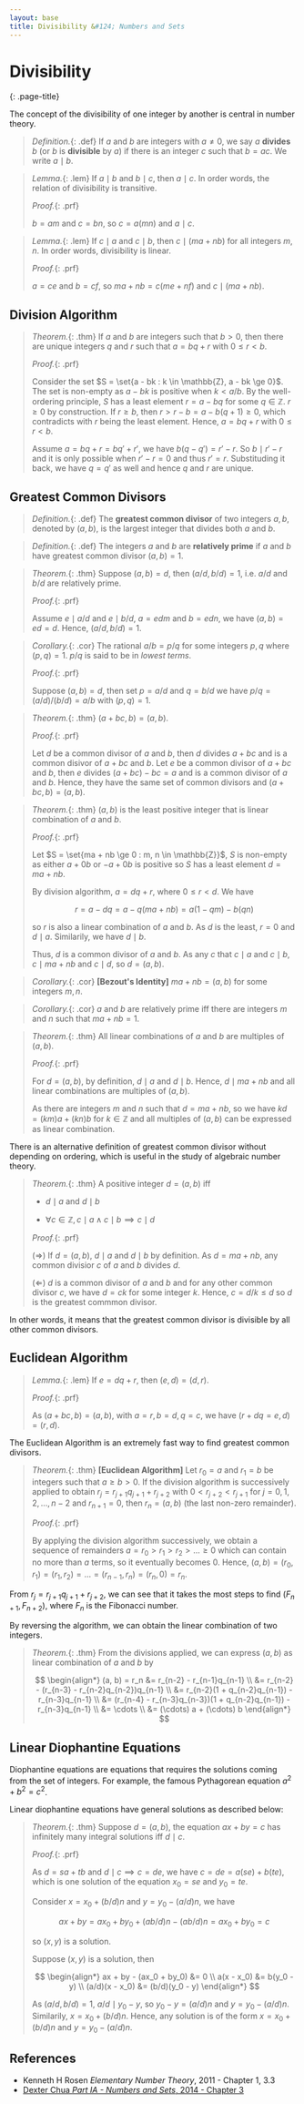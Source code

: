 ```yaml
---
layout: base
title: Divisibility &#124; Numbers and Sets
---
```


# Divisibility
{: .page-title}

The concept of the divisibility of one integer by another is central in number theory.

> *Definition.*{: .def}
> If $a$ and $b$ are integers with $a \not = 0$, we say $a$ **divides** $b$ (or $b$ is **divisible** by $a$)
> if there is an integer $c$ such that $b = ac$.
> We write $a \mid b$.

> *Lemma.*{: .lem}
> If $a \mid b$ and $b \mid c$, then $a \mid c$.
> In order words, the relation of divisibility is transitive.
>
> *Proof.*{: .prf}
>
> $b = am$ and $c = bn$, so $c = a(mn)$ and $a \mid c$.

> *Lemma.*{: .lem}
> If $c \mid a$ and $c \mid b$, then $c \mid (ma + nb)$ for all integers $m, n$.
> In order words, divisibility is linear.
>
> *Proof.*{: .prf}
>
> $a = ce$ and $b = cf$, so $ma + nb = c(me + nf)$ and $c \mid (ma + nb)$.

## Division Algorithm

> *Theorem.*{: .thm}
> If $a$ and $b$ are integers such that $b > 0$, then there are unique integers $q$ and $r$ such that $a = bq + r$ with $0 \le r < b$.
>
> *Proof.*{: .prf}
>
> Consider the set $S = \set{a - bk : k \in \mathbb{Z}, a - bk \ge 0}$.
> The set is non-empty as $a - bk$ is positive when $k < a/b$.
> By the well-ordering principle, $S$ has a least element $r = a - bq$ for some $q \in \mathbb{Z}$.
> $r \ge 0$ by construction. If $r \ge b$, then $r > r - b = a - b(q + 1) \ge 0$, which contradicts with $r$ being the least element.
> Hence, $a = bq + r$ with $0 \le r < b$.
>
> Assume $a = bq + r = bq' + r'$, we have $b(q - q') = r' - r$.
> So $b \mid r' - r$ and it is only possible when $r' - r = 0$ and thus $r' = r$.
> Substituding it back, we have $q = q'$ as well and hence $q$ and $r$ are unique.

## Greatest Common Divisors

> *Definition.*{: .def}
> The **greatest common divisor** of two integers $a, b$, denoted by $(a, b)$, is the largest integer that divides both $a$ and $b$.

> *Definition.*{: .def}
> The integers $a$ and $b$ are **relatively prime** if $a$ and $b$ have greatest common divisor $(a, b) = 1$.

> *Theorem.*{: .thm}
> Suppose $(a, b) = d$, then $(a/d, b/d) = 1$, i.e. $a/d$ and $b/d$ are relatively prime.
>
> *Proof.*{: .prf}
>
> Assume $e \mid a/d$ and $e \mid b/d$, $a = edm$ and $b = edn$, we have $(a, b) = ed = d$.
> Hence, $(a/d, b/d) = 1$.

> *Corollary.*{: .cor}
> The rational $a/b = p/q$ for some integers $p, q$ where $(p, q) = 1$.
> $p/q$ is said to be in _lowest terms_.
>
> *Proof.*{: .prf}
>
> Suppose $(a, b) = d$, then set $p = a/d$ and $q = b/d$ we have $p/q = (a/d)/(b/d) = a/b$ with $(p, q) = 1$.

> *Theorem.*{: .thm}
> $(a + bc, b) = (a, b)$.
>
> *Proof.*{: .prf}
>
> Let $d$ be a common divisor of $a$ and $b$, then $d$ divides $a + bc$ and is a common disivor of $a + bc$ and $b$.
> Let $e$ be a common divisor of $a + bc$ and $b$, then $e$ divides $(a + bc) - bc = a$ and is a common divisor of $a$ and $b$.
> Hence, they have the same set of common divisors and $(a + bc, b) = (a, b)$.

> *Theorem.*{: .thm}
> $(a, b)$ is the least positive integer that is linear combination of $a$ and $b$.
>
> *Proof.*{: .prf}
>
> Let $S = \set{ma + nb \ge 0 : m, n \in \mathbb{Z}}$, $S$ is non-empty as either $a + 0b$ or $-a + 0b$ is positive so $S$ has a least element $d = ma + nb$.
>
> By division algorithm, $a = dq + r$, where $0 \le r < d$. We have
>
> $$
  r = a - dq = a - q(ma + nb) = a(1 - qm) - b(qn)
  $$
>
> so $r$ is also a linear combination of $a$ and $b$. As $d$ is the least, $r = 0$ and $d \mid a$.
> Similarily, we have $d \mid b$.
>
> Thus, $d$ is a common divisor of $a$ and $b$. As any $c$ that $c \mid a$ and $c \mid b$, $c \mid ma + nb$ and $c \mid d$, so $d = (a, b)$.

> *Corollary.*{: .cor}
> **[Bezout's Identity]** $ma + nb = (a, b)$ for some integers $m, n$.

> *Corollary.*{: .cor}
> $a$ and $b$ are relatively prime iff there are integers $m$ and $n$ such that $ma + nb = 1$.

> *Theorem.*{: .thm}
> All linear combinations of $a$ and $b$ are multiples of $(a, b)$.
>
> *Proof.*{: .prf}
>
> For $d = (a, b)$, by definition, $d \mid a$ and $d \mid b$. Hence, $d \mid ma + nb$ and all linear combinations are multiples of $(a, b)$.
>
> As there are integers $m$ and $n$ such that $d = ma + nb$, so we have $kd = (km)a + (kn)b$ for $k \in \mathbb{Z}$ and all multiples of $(a, b)$ can be expressed as linear combination.

There is an alternative definition of greatest common divisor without depending on ordering, which is useful in the study of algebraic number theory.

> *Theorem.*{: .thm}
> A positive integer $d = (a, b)$ iff
>
> + $d \mid a$ and $d \mid b$
>
> + $\forall c \in \mathbb{Z}, c \mid a \land c \mid b \implies c \mid d$
>
> *Proof.*{: .prf}
>
> ($\Rightarrow$) If $d = (a, b)$, $d \mid a$ and $d \mid b$ by definition.
> As $d = ma + nb$, any common divisior $c$ of $a$ and $b$ divides $d$.
>
> ($\Leftarrow$) $d$ is a common divisor of $a$ and $b$ and for any other common divisor $c$, we have $d = ck$ for some integer $k$.
> Hence, $c = d/k \le d$ so $d$ is the greatest commmon divisor.

In other words, it means that the greatest common divisor is divisible by all other common divisors.

## Euclidean Algorithm

> *Lemma.*{: .lem}
> If $e = dq + r$, then $(e, d) = (d, r)$.
>
> *Proof.*{: .prf}
>
> As $(a + bc, b) = (a, b)$, with $a = r, b = d, q = c$, we have $(r + dq = e, d) = (r, d)$.

The Euclidean Algorithm is an extremely fast way to find greatest common divisors.

> *Theorem.*{: .thm}
> **[Euclidean Algorithm]** Let $r_0 = a$ and $r_1 = b$ be integers such that $a \ge b > 0$.
> If the division algorithm is successively applied to obtain $r_j = r_{j+1}q_{j+1} + r_{j+2}$ with $0 < r_{j+2} < r_{j+1}$ for $j = 0, 1, 2, ..., n - 2$
> and $r_{n+1} = 0$, then $r_n = (a, b)$ (the last non-zero remainder).
>
> *Proof.*{: .prf}
>
> By applying the division algorithm successively, we obtain a sequence of remainders
> $a = r_0 > r_1 > r_2 > ... \ge 0$ which can contain no more than $a$ terms, so it eventually becomes $0$.
> Hence, $(a, b) = (r_0, r_1) = (r_1, r_2) = ... = (r_{n-1}, r_n) = (r_n, 0) = r_n$.

From $r_j = r_{j+1}q_{j+1} + r_{j+2}$, we can see that it takes the most steps to find $(F_{n+1}, F_{n+2})$, where $F_n$ is the Fibonacci number.

By reversing the algorithm, we can obtain the linear combination of two integers.

> *Theorem.*{: .thm}
> From the divisions applied, we can express $(a, b)$ as linear combination of $a$ and $b$ by
>
> $$
  \begin{align*}
  (a, b) = r_n &= r_{n-2} - r_{n-1}q_{n-1} \\
               &= r_{n-2} - (r_{n-3} - r_{n-2}q_{n-2})q_{n-1} \\
               &= r_{n-2}(1 + q_{n-2}q_{n-1}) - r_{n-3}q_{n-1} \\
               &= (r_{n-4} - r_{n-3}q_{n-3})(1 + q_{n-2}q_{n-1}) - r_{n-3}q_{n-1} \\
               &= \cdots \\
               &= (\cdots) a + (\cdots) b
  \end{align*}
  $$

## Linear Diophantine Equations

Diophantine equations are equations that requires the solutions coming from the set of integers.
For example, the famous Pythagorean equation $a^2 + b^2 = c^2$.

Linear diophantine equations have general solutions as described below:

> *Theorem.*{: .thm}
> Suppose $d = (a, b)$, the equation $ax + by = c$ has infinitely many integral solutions iff $d \mid c$.
>
> *Proof.*{: .prf}
>
> As $d = sa + tb$ and $d \mid c \implies c = de$, we have $c = de = a(se) + b(te)$, which is one solution of the equation $x_0 = se$ and $y_0 = te$.
>
> Consider $x = x_0 + (b/d)n$ and $y = y_0 - (a/d)n$, we have
>
> $$
  ax + by = ax_0 + by_0 + (ab/d)n - (ab/d)n = ax_0 + by_0 = c
  $$
>
> so $(x, y)$ is a solution.
>
> Suppose $(x, y)$ is a solution, then
>
> $$
  \begin{align*}
  ax + by - (ax_0 + by_0) &= 0 \\
  a(x - x_0) &= b(y_0 - y) \\
  (a/d)(x - x_0) &= (b/d)(y_0 - y)
  \end{align*}
  $$
>
> As $(a/d, b/d) = 1$, $a/d \mid y_0 - y$, so $y_0 - y = (a/d)n$ and $y = y_0 - (a/d)n$.
> Similarily, $x = x_0 + (b/d)n$. Hence, any solution is of the form $x = x_0 + (b/d)n$ and $y = y_0 - (a/d)n$.

## References

* Kenneth H Rosen _Elementary Number Theory_, 2011 - Chapter 1, 3.3
* [Dexter Chua _Part IA - Numbers and Sets_, 2014 - Chapter 3](https://dec41.user.srcf.net/notes/IA_M/numbers_and_sets.pdf)
